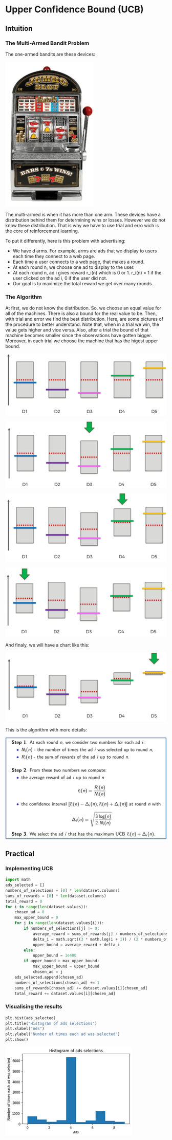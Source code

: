 # Upper Confidence Bound (UCB)

## Intuition

### The Multi-Armed Bandit Problem

The one-armed bandits are these devices:

![bandit](bandit-min.PNG)

The multi-armed is when it has more than one arm. These devices have a distribution behind them for determining wins or losses. However we do not know these distribution. That is why we have to use trial and erro wich is the core of reinforcement learning.

To put it differently, here is this problem with advertising:

* We have d arms. For example, arms are ads that we display to users each time they connect to a web page.
* Each time a user connects to a web page, that makes a round.
* At each round n, we choose one ad to display to the user.
* At each round n, ad i gives reward r_i(n) which is 0 or 1. r_i(n) = 1 if the user clicked on the ad i, 0 if the user did not.
* Our goal is to maximize the total reward we get over many rounds.

### The Algorithm

At first, we do not know the distribution. So, we choose an equal value for all of the machines. There is also a bound for the real value to be. Then, with trial and error we find the best distribution. Here, are some pictures of the procedure to better understand. Note that, when in a trial we win, the value gets higher and vice versa. Also, after a trial the bound of that machine becomes smaller since the observations have gotten bigger. Moreover, in each trial we choose the machine that has the higest upper bound.

![chart](chart-min.PNG)

![chart2](chart2-min.PNG)

![chart3](chart3-min.PNG)

![chart4](chart4-min.PNG)

And finaly, we will have a chart like this:

![chart5](chart5-min.PNG)

This is the algorithm with more details:

![algorithm](UCB_Algorithm_Slide-min.png)

## Practical

### Implementing UCB

```python
import math
ads_selected = []
numbers_of_selections = [0] * len(dataset.columns)
sums_of_rewards = [0] * len(dataset.columns)
total_reward = 0
for i in range(len(dataset.values)):
    chosen_ad = 0
    max_upper_bound = 0
    for j in range(len(dataset.values[i])):
        if numbers_of_selections[j] != 0:
            average_reward = sums_of_rewards[j] / numbers_of_selections[j]
            delta_i = math.sqrt((3 * math.log(i + 1)) / (2 * numbers_of_selections[j]))
            upper_bound = average_reward + delta_i
        else:
            upper_bound = 1e400
        if upper_bound > max_upper_bound:
            max_upper_bound = upper_bound
            chosen_ad = j
    ads_selected.append(chosen_ad)
    numbers_of_selections[chosen_ad] += 1
    sums_of_rewards[chosen_ad] += dataset.values[i][chosen_ad]
    total_reward += dataset.values[i][chosen_ad]
```

### Visualising the results

```python
plt.hist(ads_selected)
plt.title("Histogram of ads selections")
plt.xlabel("Ads")
plt.ylabel("Number of times each ad was selected")
plt.show()
```

![result-vis](result-vis.png)